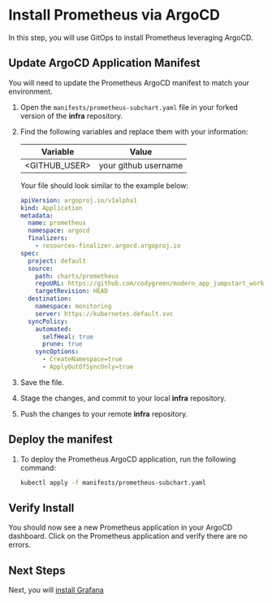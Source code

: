# Install Prometheus via ArgoCD

In this step, you will use GitOps to install Prometheus leveraging ArgoCD.

## Update ArgoCD Application Manifest

You will need to update the Prometheus ArgoCD manifest to match your environment.

1. Open the `manifests/prometheus-subchart.yaml` file in your forked version of the **infra** repository.

1. Find the following variables and replace them with your information:

    | Variable        | Value                |
    |-----------------|----------------------|
    | \<GITHUB_USER\> | your github username |

    Your file should look similar to the example below:

    ```yaml
    apiVersion: argoproj.io/v1alpha1
    kind: Application
    metadata:
      name: prometheus
      namespace: argocd
      finalizers:
        - resources-finalizer.argocd.argoproj.io
    spec:
      project: default
      source:
        path: charts/prometheus
        repoURL: https://github.com/codygreen/modern_app_jumpstart_workshop_infra.git
        targetRevision: HEAD
      destination:
        namespace: monitoring
        server: https://kubernetes.default.svc
      syncPolicy:
        automated:
          selfHeal: true
          prune: true
        syncOptions:
          - CreateNamespace=true
          - ApplyOutOfSyncOnly=true
    ```

1. Save the file.

1. Stage the changes, and commit to your local **infra** repository.

1. Push the changes to your remote **infra** repository.

## Deploy the manifest

1. To deploy the Prometheus ArgoCD application, run the following command:

    ```bash
    kubectl apply -f manifests/prometheus-subchart.yaml
    ```

## Verify Install

You should now see a new Prometheus application in your ArgoCD dashboard. Click on the Prometheus application and verify there are no errors.

## Next Steps

Next, you will [install Grafana](install_grafana.md)
